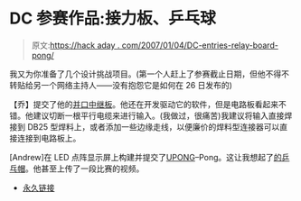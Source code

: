 # DC 参赛作品:接力板、乒乓球

> 原文:[https://hack aday . com/2007/01/04/DC-entries-relay-board-pong/](https://hackaday.com/2007/01/04/dc-entries-relay-board-pong/)

我又为你准备了几个设计挑战项目。(第一个人赶上了参赛截止日期，但他不得不转贴给另一个网络主持人——没有抱怨它是如何在 26 日发布的)

【乔】提交了他的[并口中继板](http://joevennix.blogspot.com/2006/12/hackaday-contest-entry.html)。他还在开发驱动它的软件，但是电路板看起来不错。他建议切断一根平行电缆来进行输入。(我做过，很痛苦)我建议将输入直接焊接到 DB25 型焊料上，或者添加一些边缘走线，以便廉价的焊料型连接器可以直接连接到电路板上。

[Andrew]在 LED 点阵显示屏上构建并提交了[UPONG](http://www.chilli.net.au/~amarch/upong/upong.htm)–Pong。这让我想起了[的乒乓帽](http://www.hackaday.com/2006/07/16/pong-led-hat/)。他甚至上传了一段比赛的视频。

*   [永久链接](http://www.chilli.net.au/~amarch/upong/upong.htm)